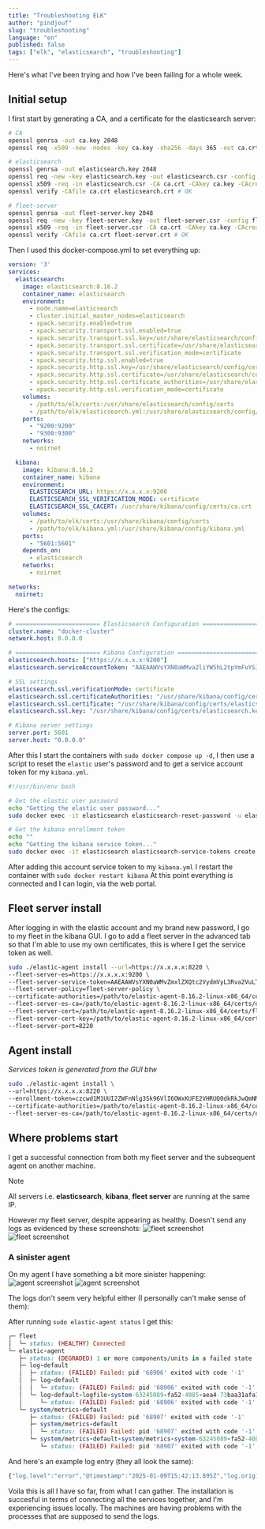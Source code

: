 ```yaml
---
title: "Troubleshooting ELK"
author: "pindjouf"
slug: "troubleshooting"
language: "en"
published: false
tags: ["elk", "elasticsearch", "troubleshooting"]
---
```


Here's what I've been trying and how I've been failing for a whole week.

## Initial setup

I first start by generating a CA, and a certificate for the elasticsearch server:

```bash
# CA
openssl genrsa -out ca.key 2048
openssl req -x509 -new -nodes -key ca.key -sha256 -days 365 -out ca.crt

# elasticsearch
openssl genrsa -out elasticsearch.key 2048
openssl req -new -key elasticsearch.key -out elasticsearch.csr -config elasticsearch.cnf
openssl x509 -req -in elasticsearch.csr -CA ca.crt -CAkey ca.key -CAcreateserial -out elasticsearch.crt -days 365 -sha256 -extfile elasticsearch.cnf -extensions v3_req
openssl verify -CAfile ca.crt elasticsearch.crt # OK

# fleet-server
openssl genrsa -out fleet-server.key 2048
openssl req -new -key fleet-server.key -out fleet-server.csr -config fleet-server.cnf
openssl x509 -req -in fleet-server.csr -CA ca.crt -CAkey ca.key -CAcreateserial -out fleet-server.crt -days 365 -sha256 -extfile fleet-server.cnf -extensions v3_req
openssl verify -CAfile ca.crt fleet-server.crt # OK
```

Then I used this docker-compose.yml to set everything up:

```yaml
version: '3'
services:
  elasticsearch:
    image: elasticsearch:8.16.2
    container_name: elasticsearch
    environment:
      - node.name=elasticsearch
      - cluster.initial_master_nodes=elasticsearch
      - xpack.security.enabled=true
      - xpack.security.transport.ssl.enabled=true
      - xpack.security.transport.ssl.key=/usr/share/elasticsearch/config/certs/elasticsearch.key
      - xpack.security.transport.ssl.certificate=/usr/share/elasticsearch/config/certs/elasticsearch.crt
      - xpack.security.transport.ssl.verification_mode=certificate
      - xpack.security.http.ssl.enabled=true
      - xpack.security.http.ssl.key=/usr/share/elasticsearch/config/certs/elasticsearch.key
      - xpack.security.http.ssl.certificate=/usr/share/elasticsearch/config/certs/elasticsearch.crt
      - xpack.security.http.ssl.certificate_authorities=/usr/share/elasticsearch/config/certs/ca.crt
      - xpack.security.http.ssl.verification_mode=certificate
    volumes:
      - /path/to/elk/certs:/usr/share/elasticsearch/config/certs
      - /path/to/elk/elasticsearch.yml:/usr/share/elasticsearch/config/elasticsearch.yml
    ports:
      - "9200:9200"
      - "9300:9300"
    networks:
      - noirnet

  kibana:
    image: kibana:8.16.2
    container_name: kibana
    environment:
      ELASTICSEARCH_URL: https://x.x.x.x:9200
      ELASTICSEARCH_SSL_VERIFICATION_MODE: certificate
      ELASTICSEARCH_SSL_CACERT: /usr/share/kibana/config/certs/ca.crt
    volumes:
      - /path/to/elk/certs:/usr/share/kibana/config/certs
      - /path/to/elk/kibana.yml:/usr/share/kibana/config/kibana.yml
    ports:
      - "5601:5601"
    depends_on:
      - elasticsearch
    networks:
      - noirnet

networks:
  noirnet:
```

Here's the configs:

```yml
# ======================== Elasticsearch Configuration =========================
cluster.name: "docker-cluster"
network.host: 0.0.0.0
```

```yml
# ======================== Kibana Configuration =========================
elasticsearch.hosts: ["https://x.x.x.x:9200"]
elasticsearch.serviceAccountToken: "AAEAAWVsYXN0aWMva2liYW5hL2tpYmFuYS10b2tlbjptTExrN3F0a1RMU3c0ZHY4a2RUTzF3"

# SSL settings
elasticsearch.ssl.verificationMode: certificate
elasticsearch.ssl.certificateAuthorities: "/usr/share/kibana/config/certs/ca.crt"
elasticsearch.ssl.certificate: "/usr/share/kibana/config/certs/elasticsearch.crt"
elasticsearch.ssl.key: "/usr/share/kibana/config/certs/elasticsearch.key"

# Kibana server settings
server.port: 5601
server.host: "0.0.0.0"
```

After this I start the containers with `sudo docker compose up -d`, I then use a script to reset the `elastic` user's password and to get a service account token for my `kibana.yml`.

```sh
#!/usr/bin/env bash

# Get the elastic user password
echo "Getting the elastic user password..."
sudo docker exec -it elasticsearch elasticsearch-reset-password -u elastic

# Get the kibana enrollment token
echo ""
echo "Getting the kibana service token..."
sudo docker exec -it elasticsearch elasticsearch-service-tokens create elastic/kibana kibana-token
```

After adding this account service token to my `kibana.yml` I restart the container with `sudo docker restart kibana`
At this point everything is connected and I can login, via the web portal.

## Fleet server install

After logging in with the elastic account and my brand new password, I go to my fleet in the kibana GUI.
I go to add a fleet server in the advanced tab so that I'm able to use my own certificates, this is where I get the service token as well.

```bash
sudo ./elastic-agent install --url=https://x.x.x.x:8220 \
--fleet-server-es=https://x.x.x.x:9200 \
--fleet-server-service-token=AAEAAWVsYXN0aWMvZmxlZXQtc2VydmVyL3Rva2VuLTE3MzY0Mjg0MTg0MDY6MXl6M2gtSVFUY0dMZXh3dnlJT2VnZw \
--fleet-server-policy=fleet-server-policy \
--certificate-authorities=/path/to/elastic-agent-8.16.2-linux-x86_64/certs/ca.crt \
--fleet-server-es-ca=/path/to/elastic-agent-8.16.2-linux-x86_64/certs/elasticsearch.crt \
--fleet-server-cert=/path/to/elastic-agent-8.16.2-linux-x86_64/certs/fleet-server.crt \
--fleet-server-cert-key=/path/to/elastic-agent-8.16.2-linux-x86_64/certs/fleet-server.key \
--fleet-server-port=8220
```

## Agent install

*Services token is generated from the GUI btw*

```bash
sudo ./elastic-agent install \
--url=https://x.x.x.x:8220 \
--enrollment-token=czcwd1M1UUI2ZWFnNlg3Sk96VlI6OWxKUFE2VHRUQ0dkRkJwQmNMdGNOQQ== \
--certificate-authorities=/path/to/elastic-agent-8.16.2-linux-x86_64/certs/ca.crt \
--fleet-server-es-ca=/path/to/elastic-agent-8.16.2-linux-x86_64/certs/elasticsearch.crt
```

## Where problems start

I get a successful connection from both my fleet server and the subsequent agent on another machine.
> [!NOTE]
> All servers i.e. **elasticsearch**, **kibana**, **fleet server** are running at the same IP.

However my fleet server, despite appearing as healthy. Doesn't send any logs as evidenced by these screenshots:
![fleet screenshot](/assets/fleet-screenshot.png) 
![fleet screenshot](/assets/fleet-screenshot-2.png) 

### A sinister agent

On my agent I have something a bit more sinister happening:
![agent screenshot](/assets/agent-screenshot.png) 
![agent screenshot](/assets/agent-screenshot-2.png) 

The logs don't seem very helpful either (I personally can't make sense of them):

After running `sudo elastic-agent status` I get this:

```ruby
┌─ fleet
│  └─ status: (HEALTHY) Connected
└─ elastic-agent
   ├─ status: (DEGRADED) 1 or more components/units in a failed state
   ├─ log-default
   │  ├─ status: (FAILED) Failed: pid '68906' exited with code '-1'
   │  ├─ log-default
   │  │  └─ status: (FAILED) Failed: pid '68906' exited with code '-1'
   │  └─ log-default-logfile-system-63245089-fa52-4085-aea4-73baa31afa13
   │     └─ status: (FAILED) Failed: pid '68906' exited with code '-1'
   └─ system/metrics-default
      ├─ status: (FAILED) Failed: pid '68907' exited with code '-1'
      ├─ system/metrics-default
      │  └─ status: (FAILED) Failed: pid '68907' exited with code '-1'
      └─ system/metrics-default-system/metrics-system-63245089-fa52-4085-aea4-73baa31afa13
         └─ status: (FAILED) Failed: pid '68907' exited with code '-1'
```

And here's an example log entry (they all look the same):

```js
{"log.level":"error","@timestamp":"2025-01-09T15:42:13.895Z","log.origin":{"function":"github.com/elastic/elastic-agent/internal/pkg/agent/application/coordinator.(*Coordinator).watchRuntimeComponents","file.name":"coordinator/coordinator.go","file.line":663},"message":"Unit state changed log-default (STARTING->FAILED): Failed: pid '69668' exited with code '-1'","log":{"source":"elastic-agent"},"component":{"id":"log-default","state":"FAILED"},"unit":{"id":"log-default","type":"output","state":"FAILED","old_state":"STARTING"},"ecs.version":"1.6.0"}
```

Voila this is all I have so far, from what I can gather.
The installation is succesful in terms of connecting all the services together, and I'm experiencing issues locally. The machines are having problems with the processes that are supposed to send the logs.
